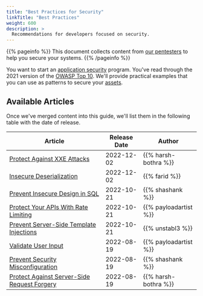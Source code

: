 ```yaml
---
title: "Best Practices for Security"
linkTitle: "Best Practices"
weight: 600
description: >
  Recommendations for developers focused on security.
---
```


{{% pageinfo %}}
This document collects content from [our pentesters](https://cobalt.io/our-pentesters) to
help you secure your systems.
{{% /pageinfo %}}

You want to start an [application security](/glossary/#application-security-appsec)
program. You've read through the 2021 version of the [OWASP Top 10](https://owasp.org/Top10/).
We'll provide practical examples that you can use as patterns to secure your
[assets](/glossary/#asset).

<!-- Plan: set up subdirectories based on each OWASP Top 10 entry. Add an `_index.md` file, with a brief description from https://owasp.org/Top10/ and add each article in that subdirectory -->
<!-- Keep the first articles in the "top-level" BestPractices subdirectory,
until we have enough articles to actually organize. -->

## Available Articles

Once we've merged content into this guide, we'll list them in the following table with the
date of release.

| Article | Release Date | Author |
| ----- | ----- | ----- |
|[Protect Against XXE Attacks](./protect-against-xxe)                | 2022-12-02   | {{% harsh-bothra %}} |
|[Insecure Deserialization](./insecure-deserialization)                | 2022-12-02   | {{% farid %}} |
| [Prevent Insecure Design in SQL](./secure-design)                     | 2022-10-21   | {{% shashank %}}      |
| [Protect Your APIs With Rate Limiting](./api-rate-limiting)           | 2022-10-21   | {{% payloadartist %}} |
| [Prevent Server-Side Template Injections](./prevent-ssti)             | 2022-10-21   | {{% unstabl3 %}}      |
| [Validate User Input](./input-validation)                             | 2022-08-19   | {{% payloadartist %}} |
| [Prevent Security Misconfiguration](./prevent-security-misconfig)     | 2022-08-19   | {{% shashank %}}      |
| [Protect Against Server-Side Request Forgery](./protect-against-ssrf) | 2022-08-19   | {{% harsh-bothra %}}  |
